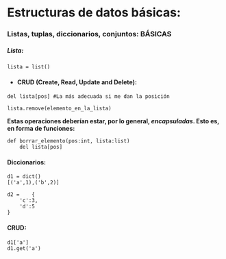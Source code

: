 
# Estructuras de datos básicas:

### Listas, tuplas, diccionarios, conjuntos: BÁSICAS

##### Lista:

```
lista = list()
```

- 
  #### CRUD (Create, Read, Update and Delete):


```
del lista[pos] #La más adecuada si me dan la posición

lista.remove(elemento_en_la_lista)
```


**Estas operaciones deberían estar, por lo general, _encapsuladas_. Esto es, en forma de funciones:**

```
def borrar_elemento(pos:int, lista:list)
    del lista[pos]
```

#### Diccionarios:

```
d1 = dict()
[('a',1),('b',2)]

d2 =    {
	'c':3,
	'd':5
}
```
#### CRUD:
```
d1['a']
d1.get('a')
```


